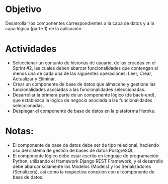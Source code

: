 # Objetivo
Desarrollar los componentes correspondientes a la capa de datos y a la capa lógica (parte 1) de la aplicación.

# Actividades

- Seleccionar un conjunto de historias de usuario, de las creadas en el Sprint #2, las cuales deben abarcar funcionalidades que contengan al  menos una de cada una de las siguientes operaciones: Leer, Crear, Actualizar y Eliminar.
- Crear un componente de base de datos que almacene y gestione las funcionalidades asociadas a las funcionalidades seleccionadas.
- Desarrollar la primera parte de un componente lógico (de back-end), que establezca la lógica de negocio asociada a las funcionalidades seleccionadas.
- Desplegar el componente de base de datos en la plataforma Heroku.

# Notas:

- El componente de base de datos debe ser de tipo relacional, haciendo uso del sistema de gestión de bases de datos PostgreSQL.
- El componente lógico debe estar escrito en lenguaje de programación Python, utilizando el framework Django REST Framework, y el desarrollo debe abarcar solamente los Modelos (Models) y los Serializadores (Serializers), así como la respectiva conexión con el componente de base de datos.